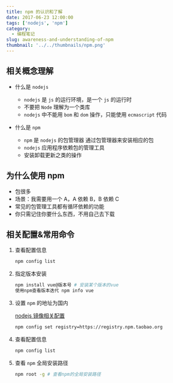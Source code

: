 ```yaml
---
title: npm 的认识和了解
date: 2017-06-23 12:00:00
tags: ['nodejs', 'npm']
category:
  - 编程笔记
slug: awareness-and-understanding-of-npm
thumbnail: '../../thumbnails/npm.png'
---
```


## 相关概念理解

- 什么是 `nodejs`

  - `nodejs` 是 `js` 的运行环境，是一个 `js` 的运行时
  - 不要把 `Node` 理解为一个类库
  - `nodejs` 中不能用 `bom` 和 `dom` 操作，只能使用 `ecmascript` 代码

- 什么是 `npm`

  - `npm` 是 `nodejs` 的包管理器 通过包管理器来安装相应的包
  - `nodejs` 应用程序依赖包的管理工具
  - 安装卸载更新之类的操作

## 为什么使用 npm

- 包很多
- 场景：我需要用一个 A，A 依赖 B，B 依赖 C
- 常见的包管理工具都有循环依赖的功能
- 你只需记住你要什么东西，不用自己去下载

## 相关配置&常用命令

1. 查看配置信息

   ```bash
   npm config list
   ```

2. 指定版本安装

   ```bash
   npm install vue@版本号 # 安装某个版本的vue
   使用npm查看版本迭代 npm info vue
   ```

3. 设置 `npm` 的地址为国内

   [nodejs 镜像相关配置](/blog/nodejs-mirroring-related-configuration)

   ```bash
   npm config set registry=https://registry.npm.taobao.org
   ```

4. 查看配置信息

   ```bash
   npm config list
   ```

5. 查看 `npm` 全局安装路径

   ```bash
   npm root -g # 查看npm的全局安装路径
   ```
